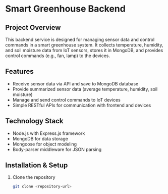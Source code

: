 # Smart Greenhouse Backend

## Project Overview
This backend service is designed for managing sensor data and control commands in a smart greenhouse system. It collects temperature, humidity, and soil moisture data from IoT sensors, stores it in MongoDB, and provides control commands (e.g., fan, lamp) to the devices.

## Features
- Receive sensor data via API and save to MongoDB database
- Provide summarized sensor data (average temperature, humidity, soil moisture)
- Manage and send control commands to IoT devices
- Simple RESTful APIs for communication with frontend and devices

## Technology Stack
- Node.js with Express.js framework
- MongoDB for data storage
- Mongoose for object modeling
- Body-parser middleware for JSON parsing

## Installation & Setup
1. Clone the repository  
   ```bash
   git clone <repository-url>

